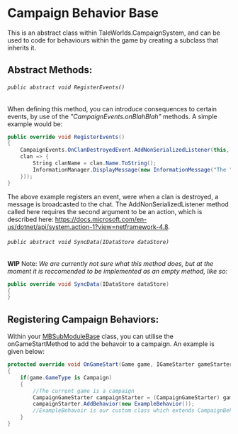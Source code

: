 # Campaign Behavior Base
This is an abstract class within TaleWorlds.CampaignSystem, and can be used to code for behaviours within the game by creating a subclass that inherits it.

## Abstract Methods:
###### ```public abstract void RegisterEvents()```
When defining this method, you can introduce consequences to certain events, by use of the *"CampaignEvents.onBlahBlah"* methods. A simple example would be:
```csharp
public override void RegisterEvents()
{   
    CampaignEvents.OnClanDestroyedEvent.AddNonSerializedListener(this, new Action<Clan>(
    clan => {
        String clanName = clan.Name.ToString();
        InformationManager.DisplayMessage(new InformationMessage("The " + clanName + " was destroyed!"));
    }));
}
```
The above example registers an event, were when a clan is destroyed, a message is broadcasted to the chat. The AddNonSerializedListener method called here requires the second argument to be an action, which is described here: https://docs.microsoft.com/en-us/dotnet/api/system.action-1?view=netframework-4.8.

###### ```public abstract void SyncData(IDataStore dataStore)```
**WIP**
Note: *We are currently not sure what this method does, but at the moment it is reccomended to be implemented as an empty method, like so:*
```csharp
public override void SyncData(IDataStore dataStore)
{
}
```

## Registering Campaign Behaviors:
Within your [MBSubModuleBase](../mountandblade/mbsubmodulebase.md) class, you can utilise the onGameStartMethod to add the behavoir to a campaign. An example is given below:
```csharp
protected override void OnGameStart(Game game, IGameStarter gameStarter) 
{
    if(game.GameType is Campaign) 
    {
        //The current game is a campaign
        CampaignGameStarter campaignStarter = (CampaignGameStarter) gameStarter;
        campaignStarter.AddBehavior(new ExampleBehavior());
        //ExampleBehavoir is our custom class which extends CampaignBehaviorBase
    }
}
```
